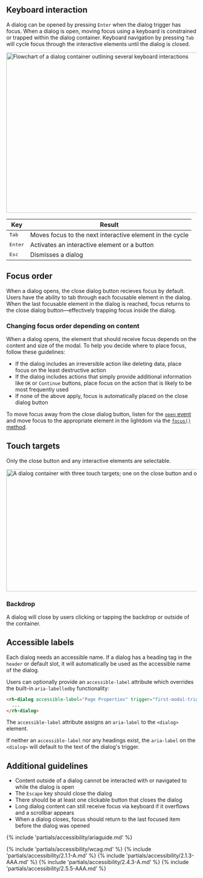 ## Keyboard interaction

A dialog can be opened by pressing `Enter` when the dialog trigger has focus. When a dialog is open, moving focus using a keyboard is constrained or trapped within the dialog container. Keyboard navigation by pressing `Tab` will cycle focus through the interactive elements until the dialog is closed.

<uxdot-example width-adjustment="1000px" variant="full" alignment="left" no-border>
  <img src="../dialog-a11y-keyboard-interactions.png"
        alt="Flowchart of a dialog container outlining several keyboard interactions"
        width="1000"
        height="423">
</uxdot-example>

<rh-table>
  <table>
    <thead>
      <tr>
        <th scope="col" data-label="Key">Key</th>
        <th scope="col" data-label="Result">Result</th>
      </tr>
    </thead>
    <tbody>
      <tr>
        <td data-label="Key"><kbd>Tab</kbd></td>
        <td data-label="Result">Moves focus to the next interactive element in the cycle</td>
      </tr>
      <tr>
        <td data-label="Key"><kbd>Enter</kbd></td>
        <td data-label="Result">Activates an interactive element or a button</td>
      </tr>
      <tr>
        <td data-label="Key"><kbd>Esc</kbd></td>
        <td data-label="Result">Dismisses a dialog</td>
      </tr>
    </tbody>
  </table>
</rh-table>


## Focus order

When a dialog opens, the close dialog button recieves focus by default. Users have the ability to tab through each focusable element in the dialog. When the last focusable element in the dialog is reached, focus returns to the close dialog button—effectively trapping focus inside the dialog.

### Changing focus order depending on content

When a dialog opens, the element that should receive focus depends on the content and size of the modal. To help you decide where to place focus, follow these guidelines:

- If the dialog includes an irreversible action like deleting data, place focus on the least destructive action
- If the dialog includes actions that simply provide additional information like `OK` or `Continue` buttons, place focus on the action that is likely to be most frequently used
- If none of the above apply, focus is automatically placed on the close dialog button

To move focus away from the close dialog button, listen for the [`open` event](https://ux.redhat.com/elements/dialog/code/#rh-dialog-apis) and move focus to the appropriate element in the lightdom via the [`focus()` method](https://developer.mozilla.org/en-US/docs/Web/API/HTMLElement/focus).

## Touch targets

Only the close button and any interactive elements are selectable.

<uxdot-example width-adjustment="1000px" variant="full" alignment="left" no-border>
  <img src="../dialog-a11y-touch-targets.png"
        alt="A dialog container with three touch targets; one on the close button and one on each button"
        width="1000"
        height="322">
</uxdot-example>


### Backdrop

A dialog will close by users clicking or tapping the backdrop or outside of the container.


## Accessible labels

Each dialog needs an accessible name. If a dialog has a heading tag in the `header` or default slot, it will automatically be used as the accessible name of the dialog.

Users can optionally provide an `accessible-label` attribute which overrides the built-in `aria-labelledby` functionality:

```html
<rh-dialog accessible-label="Page Properties" trigger="first-modal-trigger">
  ...
</rh-dialog>
```

The `accessible-label` attribute assigns an `aria-label` to the `<dialog>` element.

If neither an `accessible-label` nor any headings exist, the `aria-label` on the `<dialog>` will default to the text of the dialog's trigger.


## Additional guidelines

- Content outside of a dialog cannot be interacted with or navigated to while the dialog is open
- The `Escape` key should close the dialog
- There should be at least one clickable button that closes the dialog
- Long dialog content can still receive focus via keyboard if it overflows and a scrollbar appears
- When a dialog closes, focus should return to the last focused item before the dialog was opened


{% include 'partials/accessibility/ariaguide.md' %}

{% include 'partials/accessibility/wcag.md' %}
{% include 'partials/accessibility/2.1.1-A.md' %}
{% include 'partials/accessibility/2.1.3-AAA.md' %}
{% include 'partials/accessibility/2.4.3-A.md' %}
{% include 'partials/accessibility/2.5.5-AAA.md' %}

